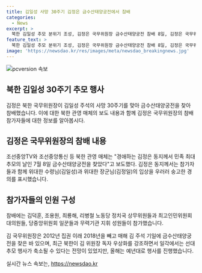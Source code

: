 ```yaml
---
title: 김일성 사망 30주기 김정은 금수산태양궁전에서 참배
categories:
  - News
excerpt: >
  북한 김일성 추모 분위기 조성, 김정은 국무위원장 금수산태양궁전 참배 8일, 김정은 국무위원장이 김일성 주석의 사망 30주기를 맞아 금수산태양궁전을 찾아 참배했다. 이에는 노동당 정치국 상무위원들과 최고인민위원회 대의원들, 무력기관 지휘 성원들이 함께했다. 매체는 김정은 동지께서는 참가자들과 함께 위대한 수령님과 장군님의 입상을 우러러 숭고한 경의를 표시했다고 전했다. 김정은 위원장은 2012년 이래 2018년을 빼고 매해 김 주석 기일에 금수산태양궁전을 찾은 바 있으며, 올해는 예년과 같이 행사를 진행했다.
feature_text: >
  북한 김일성 추모 분위기 조성, 김정은 국무위원장 금수산태양궁전 참배 8일, 김정은 국무위원장이 김일성 주석의 사망 30주기를 맞아 금수산태양궁전을 찾아 참배했다. 이에는 노동당 정치국 상무위원들과 최고인민위원회 대의원들, 무력기관 지휘 성원들이 함께했다. 매체는 김정은 동지께서는 참가자들과 함께 위대한 수령님과 장군님의 입상을 우러러 숭고한 경의를 표시했다고 전했다. 김정은 위원장은 2012년 이래 2018년을 빼고 매해 김 주석 기일에 금수산태양궁전을 찾은 바 있으며, 올해는 예년과 같이 행사를 진행했다.
image: 'https://newsdao.kr/res/images/meta/newsdao_breakingnews.jpg'
---
```


<p><img src="https://newsdao.kr/res/images/meta/newsdao_breakingnews.jpg" alt="pcversion 속보" /></p>

<h2 data-ke-size="size26">북한 김일성 30주기 추모 행사</h2>

<p data-ke-size="size16">김정은 북한 국무위원장이 김일성 주석의 사망 30주기를 맞아 금수산태양궁전을 찾아 참배했습니다. 이에 대한 북한 관영 매체의 보도 내용과 함께 김정은 국무위원장의 참배 참가자들에 대한 정보를 알아봅시다.</p>

<h2 data-ke-size="size24">김정은 국무위원장의 참배 내용</h2>

<p data-ke-size="size16">조선중앙TV와 조선중앙통신 등 북한 관영 매체는 "경애하는 김정은 동지께서 민족 최대 추모의 날인 7월 8일 금수산태양궁전을 찾았다"고 보도했다. 김정은 동지께서는 참가자들과 함께 위대한 수령님(김일성)과 위대한 장군님(김정일)의 입상을 우러러 숭고한 경의를 표시했습니다.</p>

<h2 data-ke-size="size24">참가자들의 인원 구성</h2>

<p data-ke-size="size16">참배에는 김덕훈, 조용원, 최룡해, 리병철 노동당 정치국 상무위원들과 최고인민위원회 대의원들, 당중앙위원회 일꾼들과 무력기관 지휘 성원들이 참가했습니다.</p>

<p data-ke-size="size16">김 국무위원장은 2012년 집권 이래 2018년을 빼고 매해 김 주석 기일에 금수산태양궁전을 찾은 바 있으며, 최근 북한이 김 위원장 독자 우상화를 강조하면서 일각에서는 선대 추모 행사가 축소될 수 있다는 전망이 있었지만, 올해는 예년대로 행사를 진행했습니다.</p>
실시간 뉴스 속보는, <a href="https://newsdao.kr" rel="dofollow">https://newsdao.kr</a>


